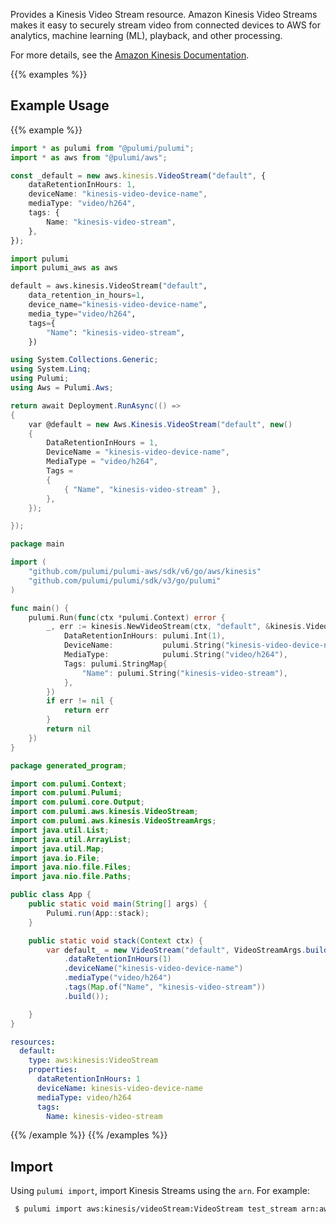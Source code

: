 Provides a Kinesis Video Stream resource. Amazon Kinesis Video Streams makes it easy to securely stream video from connected devices to AWS for analytics, machine learning (ML), playback, and other processing.

For more details, see the [Amazon Kinesis Documentation](https://aws.amazon.com/documentation/kinesis/).

{{% examples %}}
## Example Usage
{{% example %}}

```typescript
import * as pulumi from "@pulumi/pulumi";
import * as aws from "@pulumi/aws";

const _default = new aws.kinesis.VideoStream("default", {
    dataRetentionInHours: 1,
    deviceName: "kinesis-video-device-name",
    mediaType: "video/h264",
    tags: {
        Name: "kinesis-video-stream",
    },
});
```
```python
import pulumi
import pulumi_aws as aws

default = aws.kinesis.VideoStream("default",
    data_retention_in_hours=1,
    device_name="kinesis-video-device-name",
    media_type="video/h264",
    tags={
        "Name": "kinesis-video-stream",
    })
```
```csharp
using System.Collections.Generic;
using System.Linq;
using Pulumi;
using Aws = Pulumi.Aws;

return await Deployment.RunAsync(() => 
{
    var @default = new Aws.Kinesis.VideoStream("default", new()
    {
        DataRetentionInHours = 1,
        DeviceName = "kinesis-video-device-name",
        MediaType = "video/h264",
        Tags = 
        {
            { "Name", "kinesis-video-stream" },
        },
    });

});
```
```go
package main

import (
	"github.com/pulumi/pulumi-aws/sdk/v6/go/aws/kinesis"
	"github.com/pulumi/pulumi/sdk/v3/go/pulumi"
)

func main() {
	pulumi.Run(func(ctx *pulumi.Context) error {
		_, err := kinesis.NewVideoStream(ctx, "default", &kinesis.VideoStreamArgs{
			DataRetentionInHours: pulumi.Int(1),
			DeviceName:           pulumi.String("kinesis-video-device-name"),
			MediaType:            pulumi.String("video/h264"),
			Tags: pulumi.StringMap{
				"Name": pulumi.String("kinesis-video-stream"),
			},
		})
		if err != nil {
			return err
		}
		return nil
	})
}
```
```java
package generated_program;

import com.pulumi.Context;
import com.pulumi.Pulumi;
import com.pulumi.core.Output;
import com.pulumi.aws.kinesis.VideoStream;
import com.pulumi.aws.kinesis.VideoStreamArgs;
import java.util.List;
import java.util.ArrayList;
import java.util.Map;
import java.io.File;
import java.nio.file.Files;
import java.nio.file.Paths;

public class App {
    public static void main(String[] args) {
        Pulumi.run(App::stack);
    }

    public static void stack(Context ctx) {
        var default_ = new VideoStream("default", VideoStreamArgs.builder()        
            .dataRetentionInHours(1)
            .deviceName("kinesis-video-device-name")
            .mediaType("video/h264")
            .tags(Map.of("Name", "kinesis-video-stream"))
            .build());

    }
}
```
```yaml
resources:
  default:
    type: aws:kinesis:VideoStream
    properties:
      dataRetentionInHours: 1
      deviceName: kinesis-video-device-name
      mediaType: video/h264
      tags:
        Name: kinesis-video-stream
```
{{% /example %}}
{{% /examples %}}

## Import

Using `pulumi import`, import Kinesis Streams using the `arn`. For example:

```sh
 $ pulumi import aws:kinesis/videoStream:VideoStream test_stream arn:aws:kinesisvideo:us-west-2:123456789012:stream/pulumi-kinesis-test/1554978910975
```
 